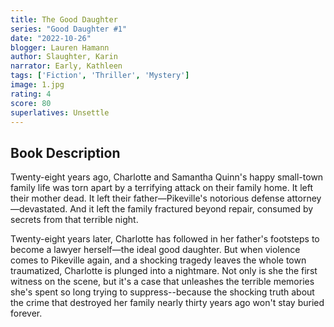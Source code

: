 ```yaml
---
title: The Good Daughter
series: "Good Daughter #1"
date: "2022-10-26"
blogger: Lauren Hamann
author: Slaughter, Karin
narrator: Early, Kathleen
tags: ['Fiction', 'Thriller', 'Mystery']
image: 1.jpg
rating: 4
score: 80
superlatives: Unsettle
---
```



## Book Description

Twenty-eight years ago, Charlotte and Samantha Quinn's happy small-town family life was torn apart by a terrifying attack on their family home. It left their mother dead. It left their father—Pikeville's notorious defense attorney—devastated. And it left the family fractured beyond repair, consumed by secrets from that terrible night.

Twenty-eight years later, Charlotte has followed in her father's footsteps to become a lawyer herself—the ideal good daughter. But when violence comes to Pikeville again, and a shocking tragedy leaves the whole town traumatized, Charlotte is plunged into a nightmare. Not only is she the first witness on the scene, but it's a case that unleashes the terrible memories she's spent so long trying to suppress--because the shocking truth about the crime that destroyed her family nearly thirty years ago won't stay buried forever. 
